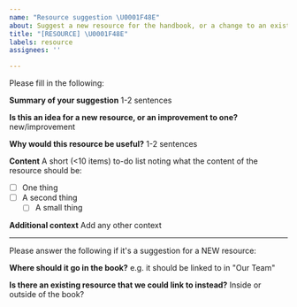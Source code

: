```yaml
---
name: "Resource suggestion \U0001F48E"
about: Suggest a new resource for the handbook, or a change to an existing one.
title: "[RESOURCE] \U0001F48E"
labels: resource
assignees: ''

---
```


Please fill in the following:

**Summary of your suggestion**
1-2 sentences

**Is this an idea for a new resource, or an improvement to one?**
new/improvement

**Why would this resource be useful?**
1-2 sentences

**Content**
A short (<10 items) to-do list noting what the content of the resource should be:
- [ ] One thing
- [ ] A second thing
  - [ ] A small thing

**Additional context**
Add any other context

---

Please answer the following if it's a suggestion for a NEW resource:

**Where should it go in the book?**
e.g. it should be linked to in "Our Team"

**Is there an existing resource that we could link to instead?**
Inside or outside of the book?
